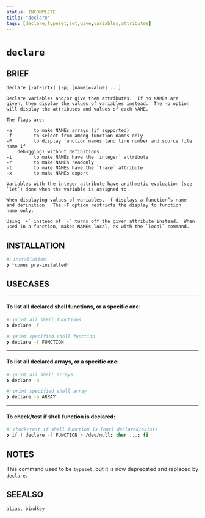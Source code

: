 ```yaml
---
status: INCOMPLETE
title: "declare"
tags: [declare,typeset,set,give,variables,attributes]
---
```


# `declare`

## BRIEF

    declare [-afFirtx] [-p] [name[=value] ...]

    Declare variables and/or give them attributes.  If no NAMEs are
    given, then display the values of variables instead.  The -p option
    will display the attributes and values of each NAME.

    The flags are:

    -a        to make NAMEs arrays (if supported)
    -f        to select from among function names only
    -F        to display function names (and line number and source file name if
        debugging) without definitions
    -i        to make NAMEs have the `integer` attribute
    -r        to make NAMEs readonly
    -t        to make NAMEs have the `trace` attribute
    -x        to make NAMEs export

    Variables with the integer attribute have arithmetic evaluation (see
    `let`) done when the variable is assigned to.

    When displaying values of variables, -f displays a function’s name
    and definition.  The -F option restricts the display to function
    name only.

    Using `+` instead of `-` turns off the given attribute instead.  When
    used in a function, makes NAMEs local, as with the `local` command.

## INSTALLATION


```bash
#ℹ︎ installation
❯ *comes pre-installed*
```


## USECASES

----
#### To list all declared shell functions, or a specific one:


```bash
#ℹ︎ print all shell functions
❯ declare -f
```


```bash
#ℹ︎ print specified shell function
❯ declare -f FUNCTION
```


----
#### To list all declared arrays, or a specific one:


```bash
#ℹ︎ print all shell arrays
❯ declare -a
```


```bash
#ℹ︎ print specified shell array
❯ declare -a ARRAY
```


----
#### To check/test if shell function is declared:


```bash
#ℹ︎ check/test if shell function is [not] declared/exists
❯ if ! declare -f FUNCTION > /dev/null; then ...; fi
```



## NOTES

This command used to be `typeset`, but it is now deprecated and replaced by `declare`.

## SEEALSO

    alias, bindkey

